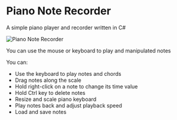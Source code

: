 # Piano Note Recorder

A simple piano player and recorder written in C#

![Piano Note Recorder](https://i.imgur.com/tiOnYyz.png)

You can use the mouse or keyboard to play and manipulated notes

You can:

- Use the keyboard to play notes and chords
- Drag notes along the scale
- Hold right-click on a note to change its time value
- Hold Ctrl key to delete notes
- Resize and scale piano keyboard
- Play notes back and adjust playback speed
- Load and save notes
